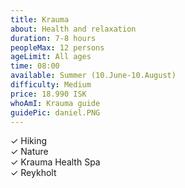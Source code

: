 ```yaml
---
title: Krauma
about: Health and relaxation
duration: 7-8 hours
peopleMax: 12 persons
ageLimit: All ages
time: 08:00
available: Summer (10.June-10.August)
difficulty: Medium
price: 18.990 ISK
whoAmI: Krauma guide
guidePic: daniel.PNG
---
```


<div>&#10003; Hiking </div>
<div>&#10003; Nature </div>
<div>&#10003; Krauma Health Spa</div>
<div>&#10003; Reykholt </div>